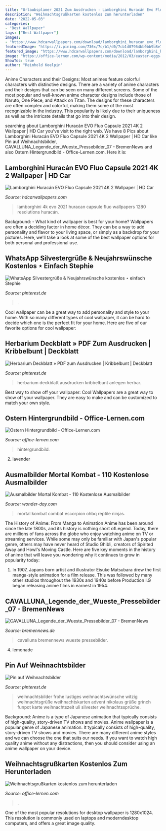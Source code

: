 ```yaml
---
title: "Urlaubsplaner 2021 Zum Ausdrucken - Lamborghini Huracán Evo Fluo Capsule 2021 4k 2 Wallpaper"
description: "Weihnachtsgrußkarten kostenlos zum herunterladen"
date: "2022-05-03"
categories:
- "Best Wallpaper"
tags: ["Best Wallpaper"]
images:
- "https://www.hdcarwallpapers.com/download/lamborghini_huracan_evo_fluo_capsule_2021_4k_2-1280x720.jpg"
featuredImage: "https://i.pinimg.com/736x/7c/b1/d0/7cb1d07964bb0bb9b8e71d41dd9e75b1.jpg"
featured_image: "https://www.hdcarwallpapers.com/download/lamborghini_huracan_evo_fluo_capsule_2021_4k_2-1280x720.jpg"
image: "https://office-lernen.com/wp-content/media/2012/03/easter-eggs-wallpapers_28172_1920x1080.jpg"
ShowToc: true
author: "Reinhold Koelpin"
---
```



Anime Characters and their Designs: Most animes feature colorful characters with distinctive designs.
There are a variety of anime characters and their designs that can be seen on many different screens. Some of the most popular and well-known anime character designs include those of Naruto, One Piece, and Attack on Titan. The designs for these characters are often complex and colorful, making them some of the most recognizable in the industry. This popularity is likely due to their uniqueness as well as the intricate details that go into their design.

	

		
searching about Lamborghini Huracán EVO Fluo Capsule 2021 4K 2 Wallpaper | HD Car you've visit to the right web. We have 8 Pics about Lamborghini Huracán EVO Fluo Capsule 2021 4K 2 Wallpaper | HD Car like Pin auf Weihnachtsbilder, CAVALLUNA_Legende_der_Wueste_Pressebilder_07 - BremenNews and also Ostern Hintergrundbild - Office-Lernen.com. Here it is:
		
    
## Lamborghini Huracán EVO Fluo Capsule 2021 4K 2 Wallpaper | HD Car

<img loading=lazy src="https://www.hdcarwallpapers.com/download/lamborghini_huracan_evo_fluo_capsule_2021_4k_2-1280x720.jpg" onerror="this.onerror=null;this.src='https://tse1.mm.bing.net/th?id=OIP.-L4fcCBSCLJvDNi65yyjSAHaEK&amp;pid=15.1';" alt="Lamborghini Huracán EVO Fluo Capsule 2021 4K 2 Wallpaper | HD Car">

_Source: hdcarwallpapers.com_

>lamborghini 4k evo 2021 huracan capsule fluo wallpapers 1280 resolutions huracán. 

	

Background: - What kind of wallpaper is best for your home?
Wallpapers are often a deciding factor in home décor. They can be a way to add personality and flavor to your living space, or simply as a backdrop for your pictures. Here, we'll take a look at some of the best wallpaper options for both personal and professional use.

    
## WhatsApp Silvestergrüße &amp; Neujahrswünsche Kostenlos ⋆ Einfach Stephie

<img loading=lazy src="https://i.pinimg.com/736x/7c/b1/d0/7cb1d07964bb0bb9b8e71d41dd9e75b1.jpg" onerror="this.onerror=null;this.src='https://tse4.mm.bing.net/th?id=OIP.YFH6WSRMVTeyEcXP16OKoAHaLk&amp;pid=15.1';" alt="WhatsApp Silvestergrüße &amp; Neujahrswünsche kostenlos ⋆ einfach Stephie">

_Source: pinterest.de_

>. 

	

Cool wallpaper can be a great way to add personality and style to your home. With so many different types of cool wallpaper, it can be hard to decide which one is the perfect fit for your home. Here are five of our favorite options for cool wallpaper: 

    
## Herbarium Deckblatt » PDF Zum Ausdrucken | Kribbelbunt | Deckblatt

<img loading=lazy src="https://i.pinimg.com/736x/1f/80/bd/1f80bd04b83a9bf9f5e90ef8568d3f7c.jpg" onerror="this.onerror=null;this.src='https://tse4.mm.bing.net/th?id=OIP.oD-CdeRLpjTIudrIb6xzkQHaKe&amp;pid=15.1';" alt="Herbarium Deckblatt » PDF zum Ausdrucken | Kribbelbunt | Deckblatt">

_Source: pinterest.de_

>herbarium deckblatt ausdrucken kribbelbunt anlegen herbar. 

	

Best way to show off your wallpaper:
Cool Wallpapers are a great way to show off your wallpaper. They are easy to make and can be customized to match your own style.

    
## Ostern Hintergrundbild - Office-Lernen.com

<img loading=lazy src="https://office-lernen.com/wp-content/media/2012/03/easter-eggs-wallpapers_28172_1920x1080.jpg" onerror="this.onerror=null;this.src='https://tse1.mm.bing.net/th?id=OIP.ZBMCC9ShESGMcRZD469iwwHaEK&amp;pid=15.1';" alt="Ostern Hintergrundbild - Office-Lernen.com">

_Source: office-lernen.com_

>hintergrundbild. 

	

2. lavender 

    
## Ausmalbilder Mortal Kombat - 110 Kostenlose Ausmalbilder

<img loading=lazy src="https://wonder-day.com/wp-content/uploads/2021/03/wonder-day-mortal-kombat-76.jpg" onerror="this.onerror=null;this.src='https://tse1.mm.bing.net/th?id=OIP.PpNZfS0L9Hb0N2XIJ4NjjQHaLc&amp;pid=15.1';" alt="Ausmalbilder Mortal Kombat - 110 Kostenlose Ausmalbilder">

_Source: wonder-day.com_

>mortal kombat combat escorpion ohbq reptile ninjas. 

	

The History of Anime: From Manga to Animation
Anime has been around since the late 1800s, and its history is nothing short ofLegend. Today, there are millions of fans across the globe who enjoy watching anime on TV or streaming services. While some may only be familiar with Japan's popular genre, others may have never heard of Studio Ghibli, creators of Spirited Away and Howl's Moving Castle. Here are five key moments in the history of anime that will leave you wondering why it continues to grow in popularity today:
1) In 1907, Japans born artist and illustrator Eisuke Matsubara drew the first manga-style animation for a film release. This was followed by many other studios throughout the 1930s and 1940s before Production I.G began releasing anime films in earnest in 1954.

    
## CAVALLUNA_Legende_der_Wueste_Pressebilder_07 - BremenNews

<img loading=lazy src="https://bremennews.de/wp-content/uploads/2019/12/CAVALLUNA_Legende_der_Wueste_Pressebilder_07.jpg" onerror="this.onerror=null;this.src='https://tse2.mm.bing.net/th?id=OIP.1AUzC8_eOhW29oDX2SV7MwHaE7&amp;pid=15.1';" alt="CAVALLUNA_Legende_der_Wueste_Pressebilder_07 - BremenNews">

_Source: bremennews.de_

>cavalluna bremennews wueste pressebilder. 

	

4. lemonade 

    
## Pin Auf Weihnachtsbilder

<img loading=lazy src="https://i.pinimg.com/736x/de/f4/be/def4be941bbf9fb72bf84d00f8a00af8.jpg" onerror="this.onerror=null;this.src='https://tse1.mm.bing.net/th?id=OIP.mLsiGX0IKPZZLFw9BluDHAHaFt&amp;pid=15.1';" alt="Pin auf Weihnachtsbilder">

_Source: pinterest.de_

>weihnachtsbilder frohe lustiges weihnachtswünsche witzig weihnachtsgrüße weihnachtskarten advent nikolaus grüße grinch funpot karte weihnachtszeit uli silvester weihnachtssprüche. 

	

Background: Anime is a type of Japanese animation that typically consists of high-quality, story-driven TV shows and movies.
Anime wallpaper is a popular genre of Japanese animation. It typically consists of high-quality, story-driven TV shows and movies. There are many different anime styles and we can choose the one that suits our needs. If you want to watch high quality anime without any distractions, then you should consider using an anime wallpaper on your device.

    
## Weihnachtsgrußkarten Kostenlos Zum Herunterladen

<img loading=lazy src="https://office-lernen.com/wp-content/media/2017/11/ho-ho-ho-1918802_1920.jpg" onerror="this.onerror=null;this.src='https://tse2.mm.bing.net/th?id=OIP.K--tJSU415eRa5-iuSM9hgHaE8&amp;pid=15.1';" alt="Weihnachtsgrußkarten kostenlos zum herunterladen">

_Source: office-lernen.com_

>. 

	

One of the most popular resolutions for desktop wallpaper is 1280x1024. This resolution is commonly used on laptops and moderndesktop computers, and offers a great image quality.


